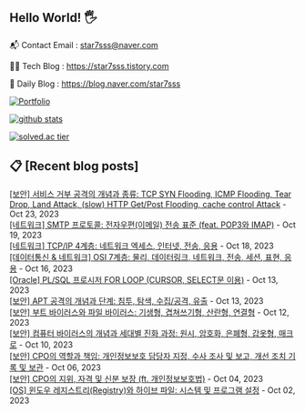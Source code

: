 ## Hello World! 🖐

📬 Contact Email : star7sss@naver.com

👨‍💻 Tech Blog : https://star7sss.tistory.com

🤪 Daily Blog : https://blog.naver.com/star7sss

[![Portfolio](https://img.shields.io/badge/Portfolio-%23000000.svg?style=for-the-badge&logo=firefox&logoColor=#FF7139)](https://fern-way-13f.notion.site/Jang-Thang-3b7b327981a2456c8ee5952eadb848b9)

[![github stats](https://github-readme-stats.vercel.app/api?username=jangThang&show_icons=true&hide_border=False)](https://star7sss.tistory.com)

[![solved.ac tier](http://mazassumnida.wtf/api/v2/generate_badge?boj=star7sss)](https://solved.ac/star7sss)

## 📋 [Recent blog posts]
[[보안] 서비스 거부 공격의 개념과 종류: TCP SYN Flooding, ICMP Flooding, Tear Drop, Land Attack, (slow) HTTP Get/Post Flooding, cache control Attack](https://star7sss.tistory.com/995) - Oct 23, 2023<br>
[[네트워크] SMTP 프로토콜: 전자우편(이메일) 전송 표준 (feat. POP3와 IMAP)](https://star7sss.tistory.com/994) - Oct 19, 2023<br>
[[네트워크] TCP/IP 4계층: 네트워크 엑세스, 인터넷, 전송, 응용](https://star7sss.tistory.com/993) - Oct 18, 2023<br>
[[데이터통신 & 네트워크] OSI 7계층: 물리, 데이터링크, 네트워크, 전송, 세션, 표현, 응용](https://star7sss.tistory.com/992) - Oct 16, 2023<br>
[[Oracle] PL/SQL 프로시저 FOR LOOP (CURSOR, SELECT문 이용)](https://star7sss.tistory.com/991) - Oct 13, 2023<br>
[[보안] APT 공격의 개념과 단계: 침투, 탐색, 수집/공격, 유출](https://star7sss.tistory.com/990) - Oct 13, 2023<br>
[[보안] 부트 바이러스와 파일 바이러스: 기생형, 겹쳐쓰기형, 산란형, 연결형](https://star7sss.tistory.com/989) - Oct 12, 2023<br>
[[보안] 컴퓨터 바이러스의 개념과 세대별 진화 과정: 원시, 암호화, 은폐형, 갑옷형, 매크로](https://star7sss.tistory.com/988) - Oct 10, 2023<br>
[[보안] CPO의 역할과 책임: 개인정보보호 담당자 지정, 수사 조사 및 보고, 개선 조치 기록 및 보관](https://star7sss.tistory.com/987) - Oct 06, 2023<br>
[[보안] CPO의 지위, 자격 및 신분 보장 (ft. 개인정보보호법)](https://star7sss.tistory.com/986) - Oct 04, 2023<br>
[[OS] 윈도우 레지스트리(Registry)와 하이브 파일: 시스템 및 프로그램 설정](https://star7sss.tistory.com/985) - Oct 02, 2023<br>
